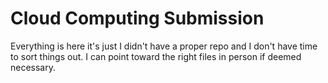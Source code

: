 # Cloud Computing Submission

Everything is here it's just I didn't have a proper repo and I don't have time to sort things out. I can point toward the right files in person if deemed necessary.
